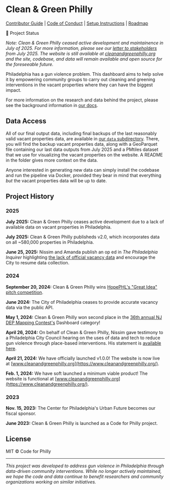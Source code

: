# Clean & Green Philly

[Contributor Guide](/docs/CONTRIBUTING.md) | [Code of Conduct](/docs/CODE_OF_CONDUCT.md) | [Setup Instructions](/docs/SETUP/) | [Roadmap](/docs/ROADMAP.md)

🚨 Project Status

_Note: Clean & Green Philly ceased active development and maintainence in July of 2025. For more information, please see our [letter to stakeholders](/docs/PROJECT_BACKGROUND/C&GP%20Shutdown%20Letter,%20June%205,%202025.pdf) from July 2025. The website is still available at [cleanandgreenphilly.org](https://www.cleanandgreenphilly.org/) and the site, codebase, and data will remain available and open source for the foreseeable future._

Philadelphia has a gun violence problem. This dashboard aims to help solve it by empowering community groups to carry out cleaning and greening interventions in the vacant properties where they can have the biggest impact.

For more information on the research and data behind the project, please see the background information in [our docs](docs/).

## Data Access

All of our final output data, including final backups of the last reasonably valid vacant properties data, are available in [our `data` subdirectory](/data/backup_data/). There, you will find the backup vacant properties data, along with a GeoParquet file containing our last data outputs from July 2025 and a PMtiles dataset that we use for visualizing the vacant properties on the website. A README in the folder gives more context on the data.

Anyone interested in generating new data can simply install the codebase and run the pipeline via Docker, provided they bear in mind that everything _but_ the vacant properties data will be up to date.

## Project History

### 2025

**July 2025:** Clean & Green Philly ceases active development due to a lack of available data on vacant properties in Philadelphia.

**July 2025:** Clean & Green Philly publisheds v2.0, which incorporates data on all ~580,000 properties in Philadelphia.

**June 25, 2025:** Nissim and Amanda publish an op ed in _The Philadelphia Inquirer_ highlighting [the lack of official vacancy data](www.inquirer.com/opinion/commentary/mayor-parker-housing-plan-missing-data-20250625.html) and encourage the City to resume data collection.

### 2024

**September 20, 2024:** Clean & Green Philly wins [HopePHL's "Great Idea" pitch competition](https://www.instagram.com/p/DAJg9SZprim/).

**June 2024:** The City of Philadelphia ceases to provide accurate vacancy data via the public API.

**May 1, 2024:** Clean & Green Philly won second place in the [36th annual NJ DEP Mapping Contest's](https://dep.nj.gov/gis/36th-mapping-contest/) Dashboard category!

**April 26, 2024:** On behalf of Clean & Green Philly, Nissim gave testimony to a Philadelphia City Council hearing on the uses of data and tech to reduce gun violence through place-based interventions. His statement is [available here](/docs/PROJECT_BACKGROUND/City%20Council%20Testimony%20Final,%20April%2026,%202024.pdf).

**April 21, 2024:** We have officially launched v1.0.0! The website is now live at [www.cleanandgreenphilly.org](https://www.cleanandgreenphilly.org/).

**Feb. 1, 2024:** We have soft launched a minimum viable product! The website is functional at [www.cleanandgreenphilly.org](https://www.cleanandgreenphilly.org/).

### 2023

**Nov. 15, 2023:** The Center for Philadelphia's Urban Future becomes our fiscal sponsor.

**June 2023:** Clean & Green Philly is launched as a Code for Philly project.

## License

MIT © Code for Philly

---

_This project was developed to address gun violence in Philadelphia through data-driven community interventions. While no longer actively maintained, we hope the code and data continue to benefit researchers and community organizations working on similar initiatives._
